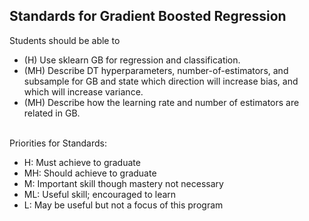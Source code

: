 ## Standards for Gradient Boosted Regression
Students should be able to
 * (H) Use sklearn GB for regression and classification.
 * (MH) Describe DT hyperparameters, number-of-estimators, and subsample for GB and state which direction will increase bias, and which will increase variance.
 * (MH) Describe how the learning rate and number of estimators are related in GB.

<br/>Priorities for Standards:
 * H:  Must achieve to graduate
 * MH: Should achieve to graduate
 * M:  Important skill though mastery not necessary
 * ML: Useful skill; encouraged to learn
 * L:  May be useful but not a focus of this program